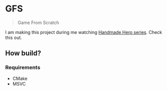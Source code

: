 # GFS

> Game From Scratch

I am making this project during me watching
[Handmade Hero series](https://handmadehero.org/). Check this out.

## How build?

### Requirements

* CMake
* MSVC

